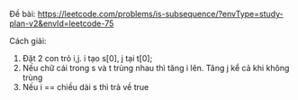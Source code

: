Đề bài:
https://leetcode.com/problems/is-subsequence/?envType=study-plan-v2&envId=leetcode-75

Cách giải:
1. Đặt 2 con trỏ i,j. i tạo s[0], j tại t[0];
2. Nếu chữ cái trong s và t trùng nhau thì tăng i lên. Tăng j kể cả khi không trùng
3. Nếu i == chiều dài s thì trả về true
